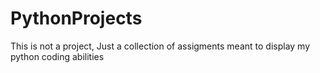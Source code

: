 # PythonProjects
This is not a project, Just a collection of assigments meant to display my python coding abilities 
